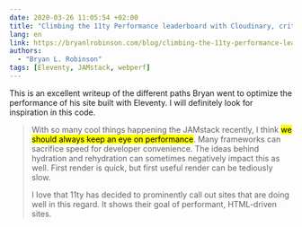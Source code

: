 ```yaml
---
date: 2020-03-26 11:05:54 +02:00
title: "Climbing the 11ty Performance leaderboard with Cloudinary, critical CSS and more"
lang: en
link: https://bryanlrobinson.com/blog/climbing-the-11ty-performance-leaderboard/
authors:
  - "Bryan L. Robinson"
tags: [Eleventy, JAMstack, webperf]
---
```


This is an excellent writeup of the different paths Bryan went to optimize the performance of his site built with Eleventy. I will definitely look for inspiration in this code.

> With so many cool things happening the JAMstack recently, I think <mark>we should always keep an eye on performance</mark>. Many frameworks can sacrifice speed for developer convenience. The ideas behind hydration and rehydration can sometimes negatively impact this as well. First render is quick, but first useful render can be tediously slow.
>
> I love that 11ty has decided to prominently call out sites that are doing well in this regard. It shows their goal of performant, HTML-driven sites.
